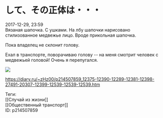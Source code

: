 して、その正体は・・・
============

   
 2017-12-29, 23:59   
  Вязаная шапочка. С ушками. На лбу шапочки нарисовано стилизованное медвежье лицо. Вроде прикольная шапочка.   
   
 Пока владелец не склонит голову.   
   
 Ехал в транспорте, поворачиваю голову -- на меня смотрит человек с медвежьей головой! Очень я перепугался.   
   
   [![](http://b.radikal.ru/b06/1712/37/0d3f8f5c6c7f.png)](https://b.radikal.ru/b06/1712/37/0d3f8f5c6c7f.png)     
    
 <https://diary.ru/~zHz00/p214507859_12375-12390-12289-12381-12398-27491-20307-12399-12539-12539-12539.htm>   
   
 Теги:   
 [[Случай из жизни]]   
 [[Общественный транспорт]]   
 ID: p214507859